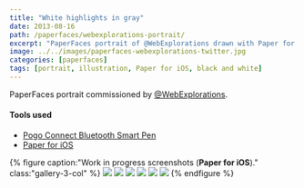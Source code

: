 ```yaml
---
title: "White highlights in gray"
date: 2013-08-16
path: /paperfaces/webexplorations-portrait/
excerpt: "PaperFaces portrait of @WebExplorations drawn with Paper for iOS on an iPad."
image: ../../images/paperfaces-webexplorations-twitter.jpg
categories: [paperfaces]
tags: [portrait, illustration, Paper for iOS, black and white]
---
```


PaperFaces portrait commissioned by [@WebExplorations](https://twitter.com/webexplorations).

#### Tools used

- [Pogo Connect Bluetooth Smart Pen](https://www.amazon.com/gp/product/B009K448L4/ref=as_li_ss_tl?ie=UTF8&camp=1789&creative=390957&creativeASIN=B009K448L4&linkCode=as2&tag=mademist-20)
- [Paper for iOS](https://paper.bywetransfer.com/)

{% figure caption:"Work in progress screenshots (**Paper for iOS**)." class:"gallery-3-col" %}
[![](../../images/paperfaces-webexplorations-process-1-600.jpg)](../../images/paperfaces-webexplorations-process-1-lg.jpg)
[![](../../images/paperfaces-webexplorations-process-2-600.jpg)](../../images/paperfaces-webexplorations-process-2-lg.jpg)
[![](../../images/paperfaces-webexplorations-process-3-600.jpg)](../../images/paperfaces-webexplorations-process-3-lg.jpg)
[![](../../images/paperfaces-webexplorations-process-4-600.jpg)](../../images/paperfaces-webexplorations-process-4-lg.jpg)
[![](../../images/paperfaces-webexplorations-process-5-600.jpg)](../../images/paperfaces-webexplorations-process-5-lg.jpg)
[![](../../images/paperfaces-webexplorations-process-6-600.jpg)](../../images/paperfaces-webexplorations-process-6-lg.jpg)
{% endfigure %}
